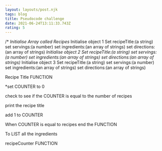 ```yaml
---
layout: layouts/post.njk
tags: blog
title: Pseudocode challenge
date: 2021-06-24T13:11:33.743Z
rating: 5
---
```

/*
  *Initialise Array called Recipes*
    Initialise object 1
      Set recipeTitle:(a string)
      set servings:(a number)
      set ingredients:(an array of strings)
      set directions:(an array of strings)
  *Initialise object 2
      Set recipeTitle:(a string)
      set servings:(a number)
      set ingredients:(an array of strings)
      set directions:(an array of strings)*
  Initialise object 3
      Set recipeTitle:(a string)
      set servings:(a number)
      set ingredients:(an array of strings)
      set directions:(an array of strings)

   Recipe Title FUNCTION

\*set COUNTER to 0

   check to see if the COUNTER is equal to the number of recipes

   print the recipe title

   add 1 to COUNTER

   When COUNTER is equal to recipes end the FUNCTION

   To LIST all the ingredients

  recipeCounter FUNCTION

```

```